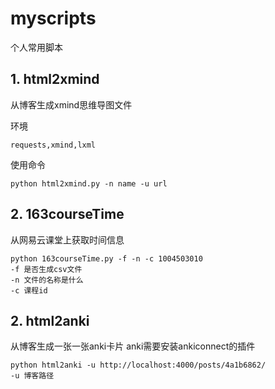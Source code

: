 # myscripts
个人常用脚本

## 1. html2xmind

从博客生成xmind思维导图文件

环境
```
requests,xmind,lxml
```
使用命令
```
python html2xmind.py -n name -u url
```

## 2. 163courseTime
从网易云课堂上获取时间信息

```
python 163courseTime.py -f -n -c 1004503010
-f 是否生成csv文件
-n 文件的名称是什么
-c 课程id
```

## 2. html2anki
从博客生成一张一张anki卡片
anki需要安装ankiconnect的插件
```
python html2anki -u http://localhost:4000/posts/4a1b6862/
-u 博客路径
```
